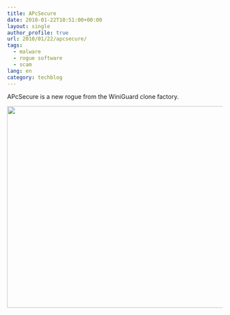 ```yaml
---
title: APcSecure
date: 2010-01-22T10:51:00+00:00
layout: single
author_profile: true
url: 2010/01/22/apcsecure/
tags:
  - malware
  - rogue software
  - scam
lang: en
category: techblog
---
```

APcSecure is a new rogue from the WiniGuard clone factory.

<div>
  <a href="http://3.bp.blogspot.com/_vaUVXcmC3OI/S1l8DaF6h3I/AAAAAAAAAto/Ir-w41OPqBU/s1600-h/apcsecure.jpg" imageanchor="1"><img border="0" height="470" src="http://3.bp.blogspot.com/_vaUVXcmC3OI/S1l8DaF6h3I/AAAAAAAAAto/Ir-w41OPqBU/s640/apcsecure.jpg" width="640" /></a>
</div>